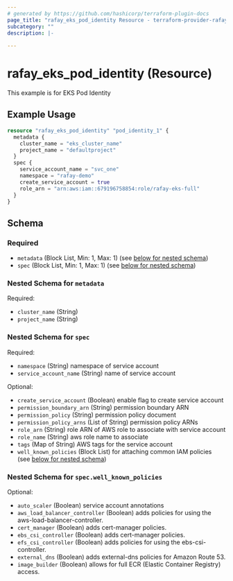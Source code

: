 ```yaml
---
# generated by https://github.com/hashicorp/terraform-plugin-docs
page_title: "rafay_eks_pod_identity Resource - terraform-provider-rafay"
subcategory: ""
description: |-
  
---
```


# rafay_eks_pod_identity (Resource)

This example is for EKS Pod Identity

## Example Usage

```terraform
resource "rafay_eks_pod_identity" "pod_identity_1" {
  metadata {
    cluster_name = "eks_cluster_name"
    project_name = "defaultproject"
  }
  spec {
    service_account_name = "svc_one"
    namespace = "rafay-demo"
    create_service_account = true
    role_arn = "arn:aws:iam::679196758854:role/rafay-eks-full"
  }
}
```

<!-- schema generated by tfplugindocs -->
## Schema

### Required

- `metadata` (Block List, Min: 1, Max: 1) (see [below for nested schema](#nestedblock--metadata))
- `spec` (Block List, Min: 1, Max: 1) (see [below for nested schema](#nestedblock--spec))


<a id="nestedblock--metadata"></a>
### Nested Schema for `metadata`

Required:

- `cluster_name` (String)
- `project_name` (String)


<a id="nestedblock--spec"></a>
### Nested Schema for `spec`

Required:

- `namespace` (String) namespace of service account
- `service_account_name` (String) name of service account

Optional:

- `create_service_account` (Boolean) enable flag to create service account
- `permission_boundary_arn` (String) permission boundary ARN
- `permission_policy` (String) permission policy document
- `permission_policy_arns` (List of String) permission policy ARNs
- `role_arn` (String) role ARN of AWS role to associate with service account
- `role_name` (String) aws role name to associate
- `tags` (Map of String) AWS tags for the service account
- `well_known_policies` (Block List) for attaching common IAM policies (see [below for nested schema](#nestedblock--spec--well_known_policies))

<a id="nestedblock--spec--well_known_policies"></a>
### Nested Schema for `spec.well_known_policies`

Optional:

- `auto_scaler` (Boolean) service account annotations
- `aws_load_balancer_controller` (Boolean) adds policies for using the aws-load-balancer-controller.
- `cert_manager` (Boolean) adds cert-manager policies.
- `ebs_csi_controller` (Boolean) adds cert-manager policies.
- `efs_csi_controller` (Boolean) adds policies for using the ebs-csi-controller.
- `external_dns` (Boolean) adds external-dns policies for Amazon Route 53.
- `image_builder` (Boolean) allows for full ECR (Elastic Container Registry) access.


